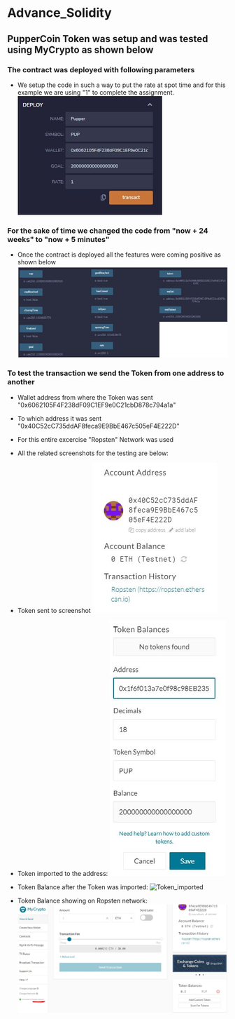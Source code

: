 # Advance_Solidity

## PupperCoin Token was setup and was tested using MyCrypto as shown below

### The contract was deployed with following parameters
- We setup the code in such a way to put the rate at spot time and for this example we are using "1" to complete the assignment.
![Parameters](solidity_screenshots/deployer%20contract%20deployed.JPG)

### For the sake of time we changed the code from "now + 24 weeks" to "now + 5 minutes"
- Once the contract is deployed all the features were coming positive as shown below
![Function](solidity_screenshots/buytoken_functions.JPG)

### To test the transaction we send the Token from one address to another
- Wallet address from where the Token was sent "0x6062105F4F238dF09C1EF9e0C21cbD878c794a1a"
- To which address it was sent "0x40C52cC735ddAF8feca9E9BbE467c505eF4E222D"
- For this entire excercise "Ropsten" Network was used

- All the related screenshots for the testing are below:

- Token sent to screenshot
![Token_sent_to](solidity_screenshots/token_sent_to.JPG)

- Token imported to the address:
![Imported](solidity_screenshots/MyCrypto_Token_balance.JPG)

- Token Balance after the Token was imported:
![Token_imported](Token_Balance_in_my_crypto_afterwards.JPG)

- Token Balance showing on Ropsten network:
![Ropsten](solidity_screenshots/ropsten_network.JPG)
